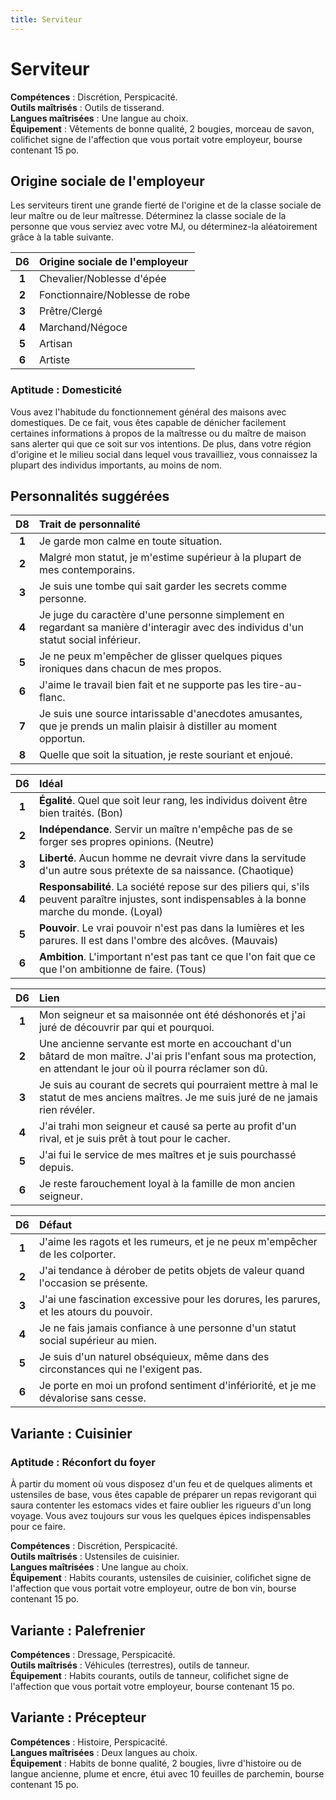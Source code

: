 ```yaml
---
title: Serviteur
---
```

# Serviteur
**Compétences** : Discrétion, Perspicacité.  
**Outils maîtrisés** : Outils de tisserand.  
**Langues maîtrisées** : Une langue au choix.  
**Équipement** : Vêtements de bonne qualité, 2 bougies, morceau de savon, colifichet signe de l'affection que vous portait votre employeur, bourse contenant 15 po.

## Origine sociale de l'employeur
Les serviteurs tirent une grande fierté de l'origine et de la classe sociale de leur maître ou de leur maîtresse. Déterminez la classe sociale de la personne que vous serviez avec votre MJ, ou déterminez-la aléatoirement grâce à la table suivante.

| D6 | Origine sociale de l'employeur |
|:-:|:-|
| **1** | Chevalier/Noblesse d'épée |
| **2** | Fonctionnaire/Noblesse de robe |
| **3** | Prêtre/Clergé |
| **4** | Marchand/Négoce |
| **5** | Artisan |
| **6** | Artiste |

### Aptitude : Domesticité
Vous avez l'habitude du fonctionnement général des maisons avec domestiques. De ce fait, vous êtes capable de dénicher facilement certaines informations à propos de la maîtresse ou du maître de maison sans alerter qui que ce soit sur vos intentions. De plus, dans votre région d'origine et le milieu social dans lequel vous travailliez, vous connaissez la plupart des individus importants, au moins de nom.

## Personnalités suggérées

| D8 | Trait de personnalité |
|:-:|:-|
| **1** | Je garde mon calme en toute situation. |
| **2** | Malgré mon statut, je m'estime supérieur à la plupart de mes contemporains. |
| **3** | Je suis une tombe qui sait garder les secrets comme personne. |
| **4** | Je juge du caractère d'une personne simplement en regardant sa manière d'interagir avec des individus d'un statut social inférieur. |
| **5** | Je ne peux m'empêcher de glisser quelques piques ironiques dans chacun de mes propos. |
| **6** | J'aime le travail bien fait et ne supporte pas les tire-au-flanc. |
| **7** | Je suis une source intarissable d'anecdotes amusantes, que je prends un malin plaisir à distiller au moment opportun. |
| **8** | Quelle que soit la situation, je reste souriant et enjoué. |

| D6 | Idéal |
|:-:|:-|
| **1** | **Égalité**. Quel que soit leur rang, les individus doivent être bien traités. (Bon) |
| **2** | **Indépendance**. Servir un maître n'empêche pas de se forger ses propres opinions. (Neutre) |
| **3** | **Liberté**. Aucun homme ne devrait vivre dans la servitude d'un autre sous prétexte de sa naissance. (Chaotique) |
| **4** | **Responsabilité**. La société repose sur des piliers qui, s'ils peuvent paraître injustes, sont indispensables à la bonne marche du monde. (Loyal) |
| **5** | **Pouvoir**. Le vrai pouvoir n'est pas dans la lumières et les parures. Il est dans l'ombre des alcôves. (Mauvais) |
| **6** | **Ambition**. L'important n'est pas tant ce que l'on fait que ce que l'on ambitionne de faire. (Tous) |

| D6 | Lien |
|:-:|:-|
| **1** | Mon seigneur et sa maisonnée ont été déshonorés et j'ai juré de découvrir par qui et pourquoi. |
| **2** | Une ancienne servante est morte en accouchant d'un bâtard de mon maître. J'ai pris l'enfant sous ma protection, en attendant le jour où il pourra réclamer son dû. |
| **3** | Je suis au courant de secrets qui pourraient mettre à mal le statut de mes anciens maîtres. Je me suis juré de ne jamais rien révéler. |
| **4** | J'ai trahi mon seigneur et causé sa perte au profit d'un rival, et je suis prêt à tout pour le cacher. |
| **5** | J'ai fui le service de mes maîtres et je suis pourchassé depuis. |
| **6** | Je reste farouchement loyal à la famille de mon ancien seigneur. |

| D6 | Défaut |
|:-:|:-|
| **1** | J'aime les ragots et les rumeurs, et je ne peux m'empêcher de les colporter. |
| **2** | J'ai tendance à dérober de petits objets de valeur quand l'occasion se présente. |
| **3** | J'ai une fascination excessive pour les dorures, les parures, et les atours du pouvoir. |
| **4** | Je ne fais jamais confiance à une personne d'un statut social supérieur au mien. |
| **5** | Je suis d'un naturel obséquieux, même dans des circonstances qui ne l'exigent pas. |
| **6** | Je porte en moi un profond sentiment d'infériorité, et je me dévalorise sans cesse. |

## Variante : Cuisinier

### Aptitude : Réconfort du foyer
À partir du moment où vous disposez d'un feu et de quelques aliments et ustensiles de base, vous êtes capable de préparer un repas revigorant qui saura contenter les estomacs vides et faire oublier les rigueurs d'un long voyage. Vous avez toujours sur vous les quelques épices indispensables pour ce faire.

**Compétences** : Discrétion, Perspicacité.  
**Outils maîtrisés** : Ustensiles de cuisinier.  
**Langues maîtrisées** : Une langue au choix.  
**Équipement** : Habits courants, ustensiles de cuisinier, colifichet signe de l'affection que vous portait votre employeur, outre de bon vin, bourse contenant 15 po.

## Variante : Palefrenier

**Compétences** : Dressage, Perspicacité.  
**Outils maîtrisés** : Véhicules (terrestres), outils de tanneur.  
**Équipement** : Habits courants, outils de tanneur, colifichet signe de l'affection que vous portait votre employeur, bourse contenant 15 po.

## Variante : Précepteur

**Compétences** : Histoire, Perspicacité.  
**Langues maîtrisées** : Deux langues au choix.  
**Équipement** : Habits de bonne qualité, 2 bougies, livre d'histoire ou de langue ancienne, plume et encre, étui avec 10 feuilles de parchemin, bourse contenant 15 po.
